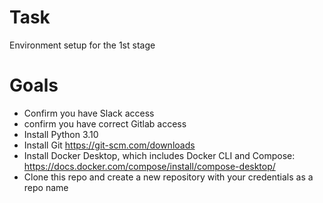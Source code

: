 # Task 
Environment setup for the 1st stage

# Goals
- Confirm you have Slack access
- confirm you have correct Gitlab access
- Install Python 3.10
- Install Git https://git-scm.com/downloads
- Install Docker Desktop, which includes Docker CLI and Compose: https://docs.docker.com/compose/install/compose-desktop/
- Clone this repo and create a new repository with your credentials as a repo name
